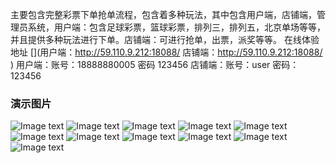 主要包含完整彩票下单抢单流程，包含着多种玩法，其中包含用户端，店铺端，管理员系统，用户端：包含足球彩票，篮球彩票，排列三，排列五，北京单场等等，并且提供多种玩法进行下单。店铺端：可进行抢单，出票，派奖等等。
在线体验地址 [](用户端：http://59.110.9.212:18088/ 店铺端：http://59.110.9.212:18088/ ) 用户端：账号：18888880005 密码 123456 店铺端：账号：user 密码：123456

### 演示图片
![Image text](https://gitee.com/let_me_smile/h5-business/raw/master/README_files/1.jpg)
![Image text](https://gitee.com/let_me_smile/h5-business/raw/master/README_files/2.jpg)
![Image text](https://gitee.com/let_me_smile/h5-business/raw/master/README_files/3.jpg)
![Image text](https://gitee.com/let_me_smile/h5-business/raw/master/README_files/4.jpg)
![Image text](https://gitee.com/let_me_smile/h5-business/raw/master/README_files/5.jpg)
![Image text](https://gitee.com/let_me_smile/h5-business/raw/master/README_files/6.jpg)
![Image text](https://gitee.com/let_me_smile/h5-business/raw/master/README_files/7.jpg)
![Image text](https://gitee.com/let_me_smile/h5-business/raw/master/README_files/8.jpg)
![Image text](https://gitee.com/let_me_smile/h5-business/raw/master/README_files/9.jpg)
![Image text](https://gitee.com/let_me_smile/h5-business/raw/master/README_files/10.jpg)
![Image text](https://gitee.com/let_me_smile/h5-business/raw/master/README_files/11.jpg)